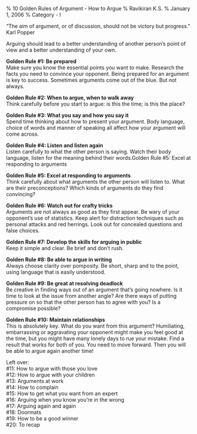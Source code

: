 % 10 Golden Rules of Argument - How to Argue
% Ravikiran K.S.
% January 1, 2006
% Category - I

“The aim of argument, or of discussion, should not be victory but
progress.” Karl Popper

Arguing should lead to a better understanding of another person’s point
of view and a better understanding of your own.

**Golden Rule \#1: Be prepared**  
Make sure you know the essential points you want to make. Research the
facts you need to convince your opponent. Being prepared for an argument
is key to success. Sometimes arguments come out of the blue. But not
always.

**Golden Rule \#2: When to argue, when to walk away**  
Think carefully before you start to argue: is this the time; is this the
place?

**Golden Rule \#3: What you say and how you say it**  
Spend time thinking about how to present your argument. Body language,
choice of words and manner of speaking all affect how your argument will
come across.

**Golden Rule \#4: Listen and listen again**  
Listen carefully to what the other person is saying. Watch their body
language, listen for the meaning behind their words.Golden Rule \#5:
Excel at responding to arguments

**Golden Rule \#5: Excel at responding to arguments**  
Think carefully about what arguments the other person will listen to.
What are their preconceptions? Which kinds of arguments do they find
convincing?

**Golden Rule \#6: Watch out for crafty tricks**  
Arguments are not always as good as they first appear. Be wary of your
opponent’s use of statistics. Keep alert for distraction techniques such
as personal attacks and red herrings. Look out for concealed questions
and false choices.

**Golden Rule \#7: Develop the skills for arguing in public**  
Keep it simple and clear. Be brief and don’t rush.

**Golden Rule \#8: Be able to argue in writing**  
Always choose clarity over pomposity. Be short, sharp and to the point,
using language that is easily understood.

**Golden Rule \#9: Be great at resolving deadlock**  
Be creative in finding ways out of an argument that’s going nowhere. Is
it time to look at the issue from another angle? Are there ways of
putting pressure on so that the other person has to agree with you? Is a
compromise possible?

**Golden Rule \#10: Maintain relationships**  
This is absolutely key. What do you want from this argument?
Humiliating, embarrassing or aggravating your opponent might make you
feel good at the time, but you might have many lonely days to rue your
mistake. Find a result that works for both of you. You need to move
forward. Then you will be able to argue again another time\!

Left over:  
\#11: How to argue with those you love  
\#12: How to argue with your children  
\#13: Arguments at work  
\#14: How to complain  
\#15: How to get what you want from an expert  
\#16: Arguing when you know you’re in the wrong  
\#17: Arguing again and again  
\#18: Doormats  
\#19: How to be a good winner  
\#20: To recap  

